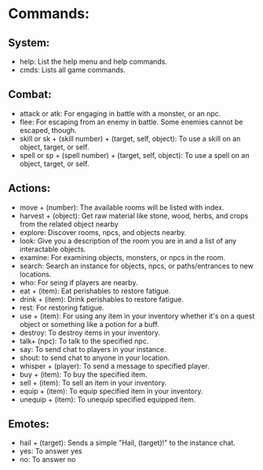 # Commands:

## System:
- help: List the help menu and help commands.
- cmds: Lists all game commands.

## Combat:
- attack or atk: For engaging in battle with a monster, or an npc.
- flee: For escaping from an enemy in battle. Some enemies cannot be escaped, though.
- skill or sk + (skill number) + (target, self, object): To use a skill on an object, target, or self.
- spell or sp + (spell number) + (target, self, object): To use a spell on an object, target, or self.

## Actions:
- move + (number): The available rooms will be listed with index.
- harvest + (object): Get raw material like stone, wood, herbs, and crops from the related object nearby
- explore: Discover rooms, npcs, and objects nearby.
- look: Give you a description of the room you are in and a list of any interactable objects.
- examine: For examining objects, monsters, or npcs in the room.
- search: Search an instance for objects, npcs, or paths/entrances to new locations.
- who: For seing if players are nearby.
- eat + (item): Eat perishables to restore fatigue.
- drink + (item): Drink perishables to restore fatigue.
- rest: For restoring fatigue.
- use + (item): For using any item in your inventory whether it's on a quest object or something like a potion for a buff.
- destroy: To destroy items in your inventory.
- talk+ (npc): To talk to the specified npc.
- say: To send chat to players in your instance.
- shout: to send chat to anyone in your location.
- whisper + (player): To send a message to specified player.
- buy + (item): To buy the specified item.
- sell + (item): To sell an item in your inventory.
- equip + (item): To equip specified item in your inventory.
- unequip + (item): To unequip specified equipped item.

## Emotes:
- hail + (target): Sends a simple "Hail, (target)!" to the instance chat.
- yes: To answer yes
- no: To answer no
